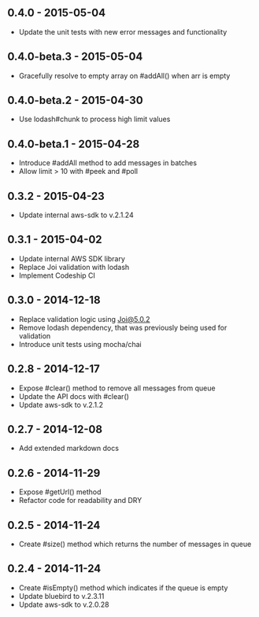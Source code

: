 ## 0.4.0 - 2015-05-04

* Update the unit tests with new error messages and functionality

## 0.4.0-beta.3 - 2015-05-04

* Gracefully resolve to empty array on #addAll() when arr is empty

## 0.4.0-beta.2 - 2015-04-30

* Use lodash#chunk to process high limit values

## 0.4.0-beta.1 - 2015-04-28

* Introduce #addAll method to add messages in batches
* Allow limit > 10 with #peek and #poll

## 0.3.2 - 2015-04-23

* Update internal aws-sdk to v.2.1.24

## 0.3.1 - 2015-04-02

* Update internal AWS SDK library
* Replace Joi validation with lodash
* Implement Codeship CI

## 0.3.0 - 2014-12-18

* Replace validation logic using Joi@5.0.2
* Remove lodash dependency, that was previously being used for validation
* Introduce unit tests using mocha/chai

## 0.2.8 - 2014-12-17

* Expose #clear() method to remove all messages from queue
* Update the API docs with #clear()
* Update aws-sdk to v.2.1.2

## 0.2.7 - 2014-12-08

* Add extended markdown docs

## 0.2.6 - 2014-11-29

* Expose #getUrl() method
* Refactor code for readability and DRY

## 0.2.5 - 2014-11-24

* Create #size() method which returns the number of messages in queue

## 0.2.4 - 2014-11-24

* Create #isEmpty() method which indicates if the queue is empty
* Update bluebird to v.2.3.11
* Update aws-sdk to v.2.0.28
